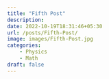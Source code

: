 ```yaml
---
title: "Fifth Post"
description:
date: 2022-10-19T18:31:46+05:30
url: /posts/Fifth-Post/
image: images/Fifth-Post.jpg
categories:
    - Physics
    - Math
draft: false
---
```


